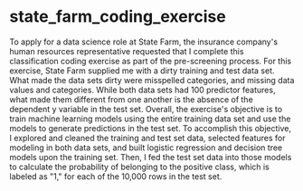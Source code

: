 # state_farm_coding_exercise
To apply for a data science role at State Farm, the insurance company's human resources representative requested that I complete this classification coding exercise as part of the pre-screening process. For this exercise, State Farm supplied me with a dirty training and test data set. What made the data sets dirty were misspelled categories, and missing data values and categories. While both data sets had 100 predictor features, what made them different from one another is the absence of the dependent y variable in the test set. Overall, the exercise's objective is to train machine learning models using the entire training data set and use the models to generate predictions in the test set. To accomplish this objective, I explored and cleaned the training and test set data, selected features for modeling in both data sets, and built logistic regression and decision tree models upon the training set. Then, I fed the test set data into those models to calculate the probability of belonging to the positive class, which is labeled as "1," for each of the 10,000 rows in the test set. 
